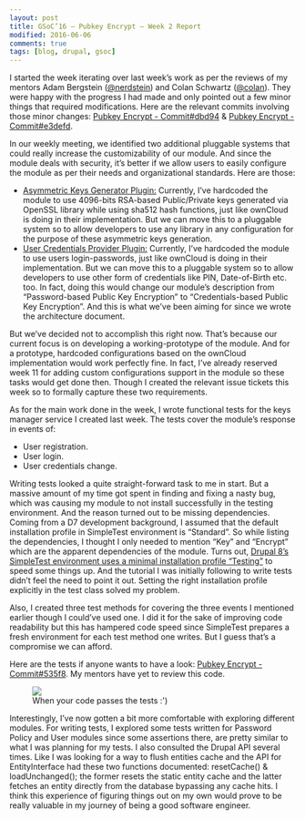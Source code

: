 ```yaml
---
layout: post
title: GSoC’16 – Pubkey Encrypt – Week 2 Report
modified: 2016-06-06
comments: true
tags: [blog, drupal, gsoc]
---
```


I started the week iterating over last week’s work as per the reviews of my mentors Adam Bergstein (<a href ='https://www.drupal.org/u/nerdstein'>@nerdstein</a>) and Colan Schwartz (<a href='https://www.drupal.org/u/colan'>@colan</a>). They were happy with the progress I had made and only pointed out a few minor things that required modifications. Here are the relevant commits involving those minor changes: <a href='https://github.com/talhaparacha/pubkey_encrypt/commit/dbd946fc7c0adddd21ba5d6e9e52e915bd674b37'>Pubkey Encrypt - Commit#dbd94</a> & <a href='https://github.com/talhaparacha/pubkey_encrypt/commit/e3defd56f616b974810c0cca52149449344e1a8d'>Pubkey Encrypt - Commit#e3defd</a>.

In our weekly meeting, we identified two additional pluggable systems that could really increase the customizability of our module. And since the module deals with security, it’s better if we allow users to easily configure the module as per their needs and organizational standards. Here are those:


* <a href='https://www.drupal.org/node/2738847'>Asymmetric Keys Generator Plugin:</a> Currently, I’ve hardcoded the module to use 4096-bits RSA-based Public/Private keys generated via OpenSSL library while using sha512 hash functions, just like ownCloud is doing in their implementation. But we can move this to a pluggable system so to allow developers to use any library in any configuration for the purpose of these asymmetric keys generation.
* <a href='https://www.drupal.org/node/2738839'>User Credentials Provider Plugin:</a> Currently, I’ve hardcoded the module to use users login-passwords, just like ownCloud is doing in their implementation. But we can move this to a pluggable system so to allow developers to use other form of credentials like PIN, Date-of-Birth etc. too. In fact, doing this would change our module’s description from “Password-based Public Key Encryption” to “Credentials-based Public Key Encryption”. And this is what we’ve been aiming for since we wrote the architecture document.

But we’ve decided not to accomplish this right now. That’s because our current focus is on developing a working-prototype of the module. And for a prototype, hardcoded configurations based on the ownCloud implementation would work perfectly fine. In fact, I’ve already reserved week 11 for adding custom configurations support in the module so these tasks would get done then. Though I created the relevant issue tickets this week so to formally capture these two requirements.

As for the main work done in the week, I wrote functional tests for the keys manager service I created last week. The tests cover the module’s response in events of:

* User registration.
* User login.
* User credentials change.

Writing tests looked a quite straight-forward task to me in start. But a massive amount of my time got spent in finding and fixing a nasty bug, which was causing my module to not install successfully in the testing environment. And the reason turned out to be missing dependencies. Coming from a D7 development background, I assumed that the default installation profile in SimpleTest environment is “Standard”. So while listing the dependencies, I thought I only needed to mention “Key” and “Encrypt” which are the apparent dependencies of the module. Turns out, <a href='https://www.drupal.org/node/1911318'>Drupal 8’s SimpleTest environment uses a minimal installation profile “Testing”</a> to speed some things up. And the tutorial I was initially following to write tests didn’t feel the need to point it out. Setting the right installation profile explicitly in the test class solved my problem.

Also, I created three test methods for covering the three events I mentioned earlier though I could’ve used one. I did it for the sake of improving code readability but this has hampered code speed since SimpleTest prepares a fresh environment for each test method one writes. But I guess that’s a compromise we can afford.

Here are the tests if anyone wants to have a look: <a href='https://github.com/talhaparacha/pubkey_encrypt/commit/535f8fe4e16fe3a1951624197c5aa2f183cfb185'>Pubkey Encrypt - Commit#535f8</a>. My mentors have yet to review this code.

<figure>
  <img src="http://www.talhaparacha.com/user-keys-management-tests.png">
  <figcaption>
    When your code passes the tests :')
  </figcaption>
</figure>

Interestingly, I’ve now gotten a bit more comfortable with exploring different modules. For writing tests, I explored some tests written for Password Policy and User modules since some assertions there, are pretty similar to what I was planning for my tests. I also consulted the Drupal API several times. Like I was looking for a way to flush entities cache and the API for EntityInterface had these two functions documented: resetCache() & loadUnchanged(); the former resets the static entity cache and the latter fetches an entity directly from the database bypassing any cache hits. I think this experience of figuring things out on my own would prove to be really valuable in my journey of being a good software engineer.
